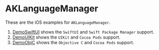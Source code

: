 # AKLanguageManager

These are the iOS examples for `AKLanguageManager`.<br>
  1. [DemoSwiftUI](https://github.com/AmrKoritem/AKLibrariesExamples/tree/main/AKLanguageManager/iOS/DemoSwiftUI) shows the `SwiftUI` and `Swift Package Manager` support.<br>
  2. [DemoUIKit](https://github.com/AmrKoritem/AKLanguageManager/tree/main/Example) shows the `UIKit` and `Cocoa Pods` support.<br>
  3. [DemoObjC](https://github.com/AmrKoritem/AKLibrariesExamples/tree/main/AKLanguageManager/iOS/DemoObjC) shows the `Objective C` and `Cocoa Pods` support.<br>
